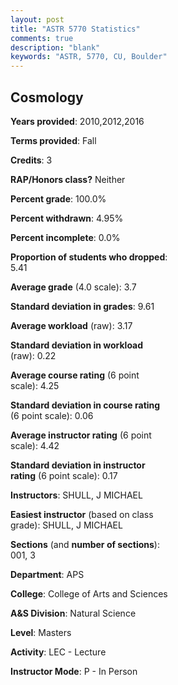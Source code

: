 ```yaml
---
layout: post
title: "ASTR 5770 Statistics"
comments: true
description: "blank"
keywords: "ASTR, 5770, CU, Boulder"
--- 
```

<head>
<script src="https://ajax.googleapis.com/ajax/libs/jquery/2.1.3/jquery.min.js"></script>
<script src="https://dl.dropboxusercontent.com/s/pc42nxpaw1ea4o9/highcharts.js?dl=0"></script>
<!-- <script src="../assets/js/highcharts.js"></script> -->
<style type="text/css">@font-face {
	font-family: "Bebas Neue";
	src: url(https://www.filehosting.org/file/details/544349/BebasNeue%20Regular.otf) format("opentype");
	}
	h1.Bebas { 
		font-family: "Bebas Neue", Verdana, Tahoma;
	}
</style>
</head>
<body>
	<div id="container" style="float: right; width: 45%; height: 88%; margin-left: 2.5%; margin-right: 2.5%;"></div>
	<script language="JavaScript">
		$(document).ready(function() {
		var chart = {type: 'column'};
		var title = {text: 'Grade Distribution'};
		var xAxis = {categories: ['A','B','C','D','F'],crosshair: true};
		var yAxis = {min: 0,title: {text: 'Percentage'}};
		var tooltip = {headerFormat: '<center><b><span style="font-size:20px">{point.key}</span></b></center>',
		               pointFormat: '<td style="padding:0"><b>{point.y:.1f}%</b></td>',
		               footerFormat: '</table>',shared: true,useHTML: true};
		var plotOptions = {column: {pointPadding: 0.0,borderWidth: 0}};  
		var credits = {enabled: false};var series= [{name: 'Percent',data: [74.29,25.71,0.0,0.0,0.0,]}];
		var json = {};
		json.chart = chart;
		json.title = title;
		json.tooltip = tooltip;
		json.xAxis = xAxis;
		json.yAxis = yAxis;  
		json.series = series;
		json.plotOptions = plotOptions;  
		json.credits = credits;
		$('#container').highcharts(json);
	});
	</script>
</body>
			   
## Cosmology

**Years provided**: 2010,2012,2016

**Terms provided**: Fall

**Credits**: 3

**RAP/Honors class?** Neither

**Percent grade**: 100.0%

**Percent withdrawn**: 4.95%

**Percent incomplete**: 0.0%

**Proportion of students who dropped**: 5.41

**Average grade** (4.0 scale): 3.7

**Standard deviation in grades**: 9.61

**Average workload** (raw): 3.17

**Standard deviation in workload** (raw): 0.22

**Average course rating** (6 point scale): 4.25

**Standard deviation in course rating** (6 point scale): 0.06

**Average instructor rating** (6 point scale): 4.42

**Standard deviation in instructor rating** (6 point scale): 0.17

**Instructors**: SHULL, J MICHAEL

**Easiest instructor** (based on class grade): SHULL, J MICHAEL

**Sections** (and **number of sections**): 001, 3

**Department**: APS

**College**: College of Arts and Sciences

**A&S Division**: Natural Science

**Level**: Masters

**Activity**: LEC - Lecture

**Instructor Mode**: P  - In Person